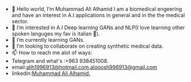 - 👋 Hello world, I’m Muhammad Ali Alhamid I am a biomedical engeering and have  an interest in A.I applications in general and in the the medical sector.
- 👀 I’m interested in A.I Deep learning GANs and NLP(I love learning other spoken languges my fav is italian 💞).
- 🌱 I’m currently learning GANs.
- 💞️ I’m looking to collaborate on creating synthetic medical data.
- 📫 How to reach me alot of ways:
- Telegram and what's :+963 938451008.
- email:alih1996913@hotmail.com,alooosh996913@gmail.com
- linkedin:[Muhammad Ali Alhamid.](https://www.linkedin.com/in/muhammad-ali-alhamid-8776a4a6 "LinkedIN Profile")


